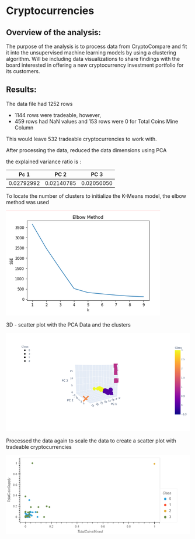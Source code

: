 # Cryptocurrencies

## Overview of the analysis: 
The purpose of the analysis is to process data from CryptoCompare and fit it into the unsupervised machine learning models by using a clustering algorithm. Will be including data visualizations to share findings with the board interested in offering a new cryptocurrency investment portfolio for its customers.


## Results: 
The data file had 1252 rows

- 1144 rows were tradeable, however,
- 459 rows had NaN values and 153 rows were 0 for Total Coins Mine Column

This would leave 532 tradeable cryptocurrencies to work with.

After processing the data, reduced the data dimensions using PCA

the explained variance ratio is :

	
|    Pc 1    |    PC 2    |    PC 3    |
|     -      | -          | -          | 
| 0.02792992 | 0.02140785 | 0.02050050 |

To locate the number of clusters to initialize the K-Means model, the elbow method was used


![screen_1](/resources/Elbow_method.png)

3D - scatter plot with the PCA Data and the clusters

![screen_2](/resources/3dplot.png)

Processed the data again to scale the data to create a scatter plot with tradeable cryptocurrencies

![screen_3](/resources/bokeh_plot.png)



